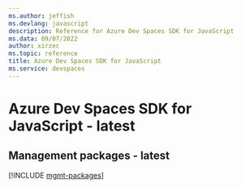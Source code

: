 ```yaml
---
ms.author: jeffish
ms.devlang: javascript
description: Reference for Azure Dev Spaces SDK for JavaScript
ms.data: 09/07/2022
author: xirzec
ms.topic: reference
title: Azure Dev Spaces SDK for JavaScript
ms.service: devspaces
---
```

# Azure Dev Spaces SDK for JavaScript - latest

## Management packages - latest
[!INCLUDE [mgmt-packages](dev-spaces-mgmt-index.md)]